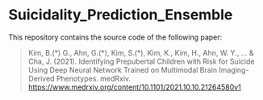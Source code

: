 # Suicidality_Prediction_Ensemble

This repository contains the source code of the following paper: 
> Kim, B.(\*) G., Ahn, G.(\*), Kim, S.(\*), Kim, K., Kim, H., Ahn, W. Y., ... & Cha, J. (2021). Identifying Prepubertal Children with Risk for Suicide Using Deep Neural Network Trained on Multimodal Brain Imaging-Derived Phenotypes. medRxiv. https://www.medrxiv.org/content/10.1101/2021.10.10.21264580v1
